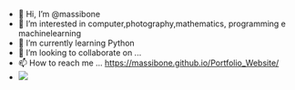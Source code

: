 - 👋 Hi, I’m @massibone
- 👀 I’m interested in computer,photography,mathematics, programming e machinelearning
- 🌱 I’m currently learning Python
- 💞️ I’m looking to collaborate on ...
- 📫 How to reach me ... https://massibone.github.io/Portfolio_Website/
- ![](https://komarev.com/ghpvc/?username=massibone&color=brightgreen&style=flat-square&label=Profile+Views)
<!---
massibone/massibone is a ✨ special ✨ repository because its `README.md` (this file) appears on your GitHub profile.
You can click the Preview link to take a look at your changes.
--->
